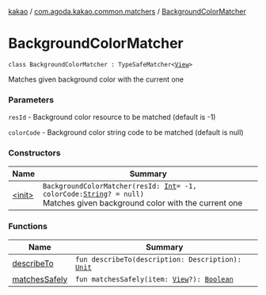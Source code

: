 [kakao](../../index.md) / [com.agoda.kakao.common.matchers](../index.md) / [BackgroundColorMatcher](./index.md)

# BackgroundColorMatcher

`class BackgroundColorMatcher : TypeSafeMatcher<`[`View`](https://developer.android.com/reference/android/view/View.html)`>`

Matches given background color with the current one

### Parameters

`resId` - Background color resource to be matched (default is -1)

`colorCode` - Background color string code to be matched (default is null)

### Constructors

| Name | Summary |
|---|---|
| [&lt;init&gt;](-init-.md) | `BackgroundColorMatcher(resId: `[`Int`](https://kotlinlang.org/api/latest/jvm/stdlib/kotlin/-int/index.html)` = -1, colorCode: `[`String`](https://kotlinlang.org/api/latest/jvm/stdlib/kotlin/-string/index.html)`? = null)`<br>Matches given background color with the current one |

### Functions

| Name | Summary |
|---|---|
| [describeTo](describe-to.md) | `fun describeTo(description: Description): `[`Unit`](https://kotlinlang.org/api/latest/jvm/stdlib/kotlin/-unit/index.html) |
| [matchesSafely](matches-safely.md) | `fun matchesSafely(item: `[`View`](https://developer.android.com/reference/android/view/View.html)`?): `[`Boolean`](https://kotlinlang.org/api/latest/jvm/stdlib/kotlin/-boolean/index.html) |
